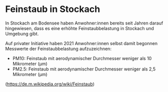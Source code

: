 # Feinstaub in Stockach

In Stockach am Bodensee haben Anwohner:innen bereits seit Jahren
darauf hingewiesen, dass es eine erhöhte
Feinstaubbelastung in Stockach und Umgebung gibt.

Auf privater Initiative haben 2021 Anwohner:innen
selbst damit begonnen Messwerte der Feinstaubbelastung aufzuzeichnen:

* PM10: Feinstaub mit aerodynamischer Durchmesser weniger als 10 Mikrometer (µm)
* PM2.5: Feinstaub mit aerodynamischer Durchmesser weniger als 2,5 Mikrometer (µm)

 (https://de.m.wikipedia.org/wiki/Feinstaub)
